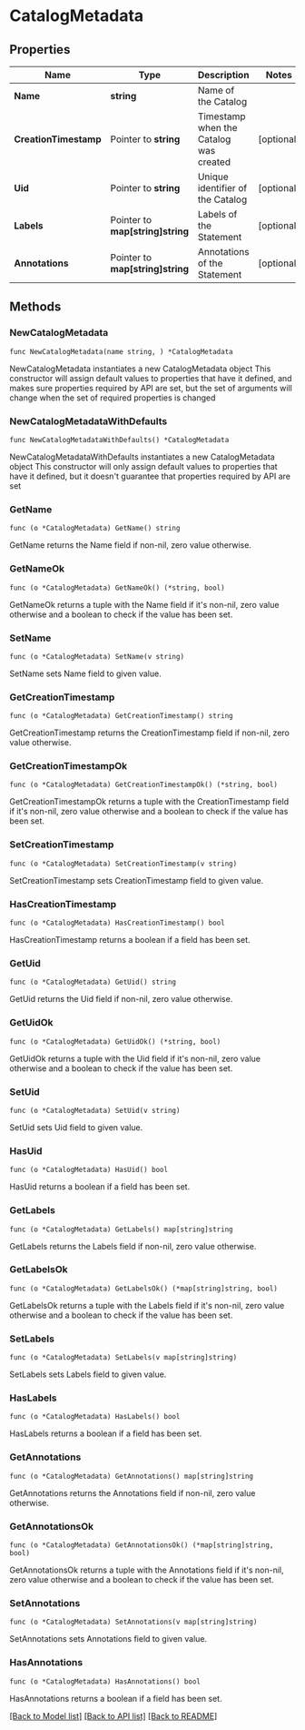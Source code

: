 # CatalogMetadata

## Properties

Name | Type | Description | Notes
------------ | ------------- | ------------- | -------------
**Name** | **string** | Name of the Catalog | 
**CreationTimestamp** | Pointer to **string** | Timestamp when the Catalog was created | [optional] 
**Uid** | Pointer to **string** | Unique identifier of the Catalog | [optional] 
**Labels** | Pointer to **map[string]string** | Labels of the Statement | [optional] 
**Annotations** | Pointer to **map[string]string** | Annotations of the Statement | [optional] 

## Methods

### NewCatalogMetadata

`func NewCatalogMetadata(name string, ) *CatalogMetadata`

NewCatalogMetadata instantiates a new CatalogMetadata object
This constructor will assign default values to properties that have it defined,
and makes sure properties required by API are set, but the set of arguments
will change when the set of required properties is changed

### NewCatalogMetadataWithDefaults

`func NewCatalogMetadataWithDefaults() *CatalogMetadata`

NewCatalogMetadataWithDefaults instantiates a new CatalogMetadata object
This constructor will only assign default values to properties that have it defined,
but it doesn't guarantee that properties required by API are set

### GetName

`func (o *CatalogMetadata) GetName() string`

GetName returns the Name field if non-nil, zero value otherwise.

### GetNameOk

`func (o *CatalogMetadata) GetNameOk() (*string, bool)`

GetNameOk returns a tuple with the Name field if it's non-nil, zero value otherwise
and a boolean to check if the value has been set.

### SetName

`func (o *CatalogMetadata) SetName(v string)`

SetName sets Name field to given value.


### GetCreationTimestamp

`func (o *CatalogMetadata) GetCreationTimestamp() string`

GetCreationTimestamp returns the CreationTimestamp field if non-nil, zero value otherwise.

### GetCreationTimestampOk

`func (o *CatalogMetadata) GetCreationTimestampOk() (*string, bool)`

GetCreationTimestampOk returns a tuple with the CreationTimestamp field if it's non-nil, zero value otherwise
and a boolean to check if the value has been set.

### SetCreationTimestamp

`func (o *CatalogMetadata) SetCreationTimestamp(v string)`

SetCreationTimestamp sets CreationTimestamp field to given value.

### HasCreationTimestamp

`func (o *CatalogMetadata) HasCreationTimestamp() bool`

HasCreationTimestamp returns a boolean if a field has been set.

### GetUid

`func (o *CatalogMetadata) GetUid() string`

GetUid returns the Uid field if non-nil, zero value otherwise.

### GetUidOk

`func (o *CatalogMetadata) GetUidOk() (*string, bool)`

GetUidOk returns a tuple with the Uid field if it's non-nil, zero value otherwise
and a boolean to check if the value has been set.

### SetUid

`func (o *CatalogMetadata) SetUid(v string)`

SetUid sets Uid field to given value.

### HasUid

`func (o *CatalogMetadata) HasUid() bool`

HasUid returns a boolean if a field has been set.

### GetLabels

`func (o *CatalogMetadata) GetLabels() map[string]string`

GetLabels returns the Labels field if non-nil, zero value otherwise.

### GetLabelsOk

`func (o *CatalogMetadata) GetLabelsOk() (*map[string]string, bool)`

GetLabelsOk returns a tuple with the Labels field if it's non-nil, zero value otherwise
and a boolean to check if the value has been set.

### SetLabels

`func (o *CatalogMetadata) SetLabels(v map[string]string)`

SetLabels sets Labels field to given value.

### HasLabels

`func (o *CatalogMetadata) HasLabels() bool`

HasLabels returns a boolean if a field has been set.

### GetAnnotations

`func (o *CatalogMetadata) GetAnnotations() map[string]string`

GetAnnotations returns the Annotations field if non-nil, zero value otherwise.

### GetAnnotationsOk

`func (o *CatalogMetadata) GetAnnotationsOk() (*map[string]string, bool)`

GetAnnotationsOk returns a tuple with the Annotations field if it's non-nil, zero value otherwise
and a boolean to check if the value has been set.

### SetAnnotations

`func (o *CatalogMetadata) SetAnnotations(v map[string]string)`

SetAnnotations sets Annotations field to given value.

### HasAnnotations

`func (o *CatalogMetadata) HasAnnotations() bool`

HasAnnotations returns a boolean if a field has been set.


[[Back to Model list]](../README.md#documentation-for-models) [[Back to API list]](../README.md#documentation-for-api-endpoints) [[Back to README]](../README.md)


